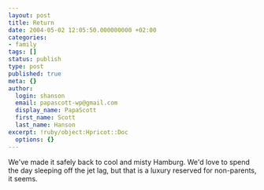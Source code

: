 ```yaml
---
layout: post
title: Return
date: 2004-05-02 12:05:50.000000000 +02:00
categories:
- family
tags: []
status: publish
type: post
published: true
meta: {}
author:
  login: shanson
  email: papascott-wp@gmail.com
  display_name: PapaScott
  first_name: Scott
  last_name: Hanson
excerpt: !ruby/object:Hpricot::Doc
  options: {}
---
```

<p>We've made it safely back to cool and misty Hamburg. We'd love to spend the day sleeping off the jet lag, but that is a luxury reserved for non-parents, it seems.</p>
